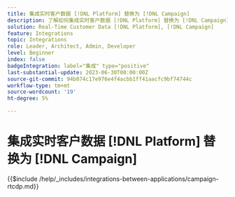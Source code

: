 ```yaml
---
title: 集成实时客户数据 [!DNL Platform] 替换为 [!DNL Campaign]
description: 了解如何集成实时客户数据 [!DNL Platform] 替换为 [!DNL Campaign]
solution: Real-Time Customer Data [!DNL Platform], [!DNL Campaign]
feature: Integrations
topic: Integrations
role: Leader, Architect, Admin, Developer
level: Beginner
index: false
badgeIntegration: label="集成" type="positive"
last-substantial-update: 2023-06-30T00:00:00Z
source-git-commit: 94b074c17e976e4f4acbb1ff41aacfc9bf74744c
workflow-type: tm+mt
source-wordcount: '19'
ht-degree: 5%

---
```



# 集成实时客户数据 [!DNL Platform] 替换为 [!DNL Campaign]

{{$include /help/_includes/integrations-between-applications/campaign-rtcdp.md}}

